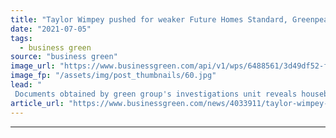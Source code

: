 ```yaml
---
title: "Taylor Wimpey pushed for weaker Future Homes Standard, Greenpeace investigation reveals"
date: "2021-07-05"
tags: 
  - business green
source: "business green"
image_url: "https://www.businessgreen.com/api/v1/wps/6488561/3d49df52-f429-4958-a4e2-92520df7e2f2/7/iStock-171345969-185x114.jpg"
image_fp: "/assets/img/post_thumbnails/60.jpg"
lead: "
 Documents obtained by green group's investigations unit reveals housebuilder told government its plan to slash emissions by at least 75 per cent by 2025 were 'too ambitious' ..."
article_url: "https://www.businessgreen.com/news/4033911/taylor-wimpey-pushed-weaker-future-homes-standard-greenpeace-investigation-reveals"
---
```


---
